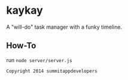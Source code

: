 # kaykay
A "will-do" task manager with a funky timeline.

## How-To
run `node server/server.js`

`Copyright 2014 summitappdevelopers`
